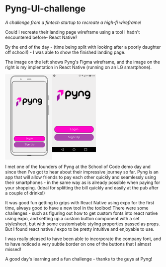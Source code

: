 # Pyng-UI-challenge

<em>A challenge from a fintech startup to recreate a high-fi wireframe!</em>

Could I recreate their landing page wireframe using a tool I hadn't encountered before- React Native?

By the end of the day - (time being split with looking after a poorly daughter off school!) - I was able to show the finished landing page.

The image on the left shows Pyng's Figma wireframe, and the image on the right is my implentation in React Native (running on an LG smartphone).

<div style=display:flex align="center">
<img src="https://github.com/CoderMrB/Pyng-UI-challenge/blob/main/assets/wireframe.png" width="30%" height="30%" alt="image of original wireframe"/>
<img src="https://github.com/CoderMrB/Pyng-UI-challenge/blob/main/assets/AppScreenshot.png" width="28%" height="28%" alt="image of UI designed in react native running on LG"/>
</div>

I met one of the founders of Pyng at the School of Code demo day and since then I've got to hear about their impressive journey so far. Pyng is an app that will allow friends to pay each other quickly and seamlessly using their smartphones - in the same way as is already possible when paying for your shopping. (Ideal for splitting the bill quickly and easily at the pub after a couple of drinks!)

It was good fun getting to grips with React Native using expo for the first time, always good to have a new tool in the toolbox! There were some challenges - such as figuring out how to get custom fonts into react native using expo, and setting up a custom button component with a set stylesheet, but with some customisable styling properties passed as props. But I found react native / expo to be pretty intuitive and enjoyable to use.

I was really pleased to have been able to incorporate the company font, and to have noticed a very subtle border on one of the buttons that I almost missed!

A good day's learning and a fun challenge - thanks to the guys at Pyng!
